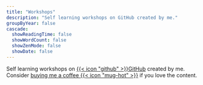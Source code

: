 ```yaml
---
title: "Workshops"
description: "Self learning workshops on GitHub created by me."
groupByYear: false
cascade:
  showReadingTime: false
  showWordCount: false
  showZenMode: false
  showDate: false
---
```

Self learning workshops on [{{< icon "github" >}}GitHub](https://github.com/Cheukting) created by me. Consider [buying me a coffee {{< icon "mug-hot" >}}](https://github.com/sponsors/Cheukting) if you love the content.